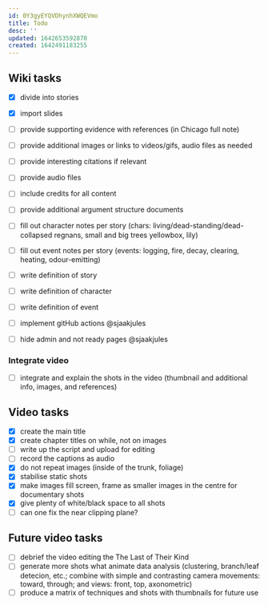 ```yaml
---
id: 0Y3gyEYQVDhynhXWQEVmo
title: Todo
desc: ''
updated: 1642653592870
created: 1642491183255
---
```

## Wiki tasks

- [x] divide into stories
- [x] import slides
- [ ] provide supporting evidence with references (in Chicago full note) 
- [ ] provide additional images or links to videos/gifs, audio files as needed
- [ ] provide interesting citations if relevant
- [ ] provide audio files
- [ ] include credits for all content
- [ ] provide additional argument structure documents


- [ ] fill out character notes per story (chars: living/dead-standing/dead-collapsed regnans, small and big trees yellowbox, lily)
- [ ] fill out event notes per story (events: logging, fire, decay, clearing, heating, odour-emitting)
- [ ] write definition of story
- [ ] write definition of character
- [ ] write definition of event

- [ ] implement gitHub actions @sjaakjules
- [ ] hide admin and not ready pages @sjaakjules
 
### Integrate video

- [ ] integrate and explain the shots in the video (thumbnail and additional info, images, and references)

## Video tasks

- [x] create the main title
- [x] create chapter titles on while, not on images
- [ ] write up the script and upload for editing
- [ ] record the captions as audio
- [x] do not repeat images (inside of the trunk, foliage)
- [x] stabilise static shots
- [x] make images fill screen, frame as smaller images in the centre for documentary shots
- [x] give plenty of white/black space to all shots
- [ ] can one fix the near clipping plane?

## Future video tasks

- [ ] debrief the video editing the The Last of Their Kind
- [ ] generate more shots what animate data analysis (clustering, branch/leaf detecion, etc.; combine with simple and contrasting camera movements: toward, through; and views: front, top, axonometric)
- [ ] produce a matrix of techniques and shots with thumbnails for future use
